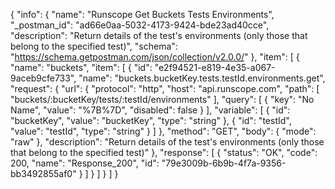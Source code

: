 {
  "info": {
    "name": "Runscope Get Buckets Tests Environments",
    "_postman_id": "ad66e0aa-5032-4173-9424-bde23ad40cce",
    "description": "Return details of the test's environments (only those that belong to the specified test)",
    "schema": "https://schema.getpostman.com/json/collection/v2.0.0/"
  },
  "item": [
    {
      "name": "buckets",
      "item": [
        {
          "id": "e2f94521-e819-4e35-a067-9aceb9cfe733",
          "name": "buckets.bucketKey.tests.testId.environments.get",
          "request": {
            "url": {
              "protocol": "http",
              "host": "api.runscope.com",
              "path": [
                "buckets/:bucketKey/tests/:testId/environments"
              ],
              "query": [
                {
                  "key": "No Name",
                  "value": "%7B%7D",
                  "disabled": false
                }
              ],
              "variable": [
                {
                  "id": "bucketKey",
                  "value": "bucketKey",
                  "type": "string"
                },
                {
                  "id": "testId",
                  "value": "testId",
                  "type": "string"
                }
              ]
            },
            "method": "GET",
            "body": {
              "mode": "raw"
            },
            "description": "Return details of the test's environments (only those that belong to the specified test)"
          },
          "response": [
            {
              "status": "OK",
              "code": 200,
              "name": "Response_200",
              "id": "79e3009b-6b9b-4f7a-9356-bb3492855af0"
            }
          ]
        }
      ]
    }
  ]
}